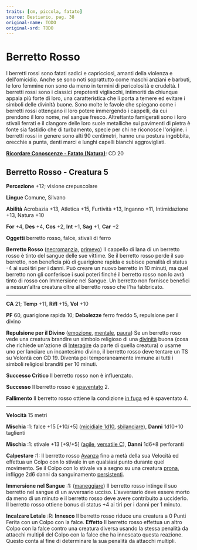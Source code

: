 ```yaml
---
traits: [cm, piccola, fatato]
source: Bestiario, pag. 38
original-name: TODO
original-srd: TODO
---
```


# Berretto Rosso

I berretti rossi sono fatati sadici e capricciosi, amanti della violenza e
dell'omicidio. Anche se sono noti soprattutto come maschi anziani e barbuti, le
loro femmine non sono da meno in termini di pericolosità e crudeltà. I berretti
rossi sono i classici prepotenti vigliacchi, intimoriti da chiunque appaia più
forte di loro, una caratteristica che li porta a temere ed evitare i simboli
delle divinità buone. Sono molte le favole che spiegano come i berretti rossi
ottengano il loro potere immergendo i cappelli, da cui prendono il loro nome,
nel sangue fresco. Altrettanto famigerati sono i loro stivali ferrati e il
clangore delle loro suole metalliche sui pavimenti di pietra è fonte sia
fastidio che di turbamento, specie per chi ne riconosce l'origine. i berretti
rossi in genere sono alti 90 centimetri, hanno una postura ingobbita, orecchie a
punta, denti marci e lunghi capelli bianchi aggrovigliati.

**[Ricordare Conoscenze - Fatato (Natura)](/azioni/abilita/ricordare-conoscenze)**:
CD 20

## Berretto Rosso - Creatura 5

**Percezione** +12; visione crepuscolare

**Lingue** Comune, Silvano

**Abilità** Acrobazia +13, Atletica +15, Furtività +13, Inganno +11,
Intimidazione +13, Natura +10

**For** +4, **Des** +4, **Cos** +2, **Int** +1, **Sag** +1, **Car** +2

**Oggetti** berretto rosso, falce, stivali di ferro

**Berretto Rosso** ([necromanzia](/tratti/necromanzia),
[primevo](/tratti/primevo)) Il cappello di lana di un berretto rosso è tinto del
sangue delle sue vittime. Se il berretto rosso perde il suo berretto, non
beneficia più di guarigione rapida e subisce penalità di status -4 ai suoi tiri
per i danni. Può creare un nuovo berretto in 10 minuti, ma quel berretto non gli
conferisce i suoi poteri finché il berretto rosso non lo avrà tinto di rosso con
Immersione nel Sangue. Un berretto non fornisce benefici a nessun'altra creatura
oltre al berretto rosso che l'ha fabbricato.

---

**CA** 21; **Temp** +11, **Rifl** +15, **Vol** +10

**PF** 60, guarigione rapida 10; **Debolezze** ferro freddo 5, repulsione per il
divino

**Repulsione per il Divino** ([emozione](/tratti/emozione),
[mentale](/tratti/mentale), [paura](/tratti/paura)) Se un berretto roso vede una
creatura brandire un simbolo religioso di una [divinità](/divinità/) buona (cosa
che richiede un'azione di [Interagire](/azioni/interagire) da parte di quella
creatura) o usarne uno per lanciare un incantesimo divino, il berretto rosso
deve tentare un TS su Volontà con CD 19. Diventa poi temporaneamente immune ai
tutti i simboli religiosi branditi per 10 minuti.

**Successo Critico** ll berretto rosso non è influenzato.

**Successo** Il berretto rosso è [spaventato](/condizioni/spaventato) 2.

**Fallimento** Il berretto rosso ottiene la condizione
[in fuga](/condizioni/in-fuga) ed è spaventato 4.

---

**Velocità** 15 metri

**Mischia** :1: falce +15 \[+10/+5] ([micidiale 1d10](/tratti/micidiale),
[sbilanciare](/tratti/sbilanciare)), **Danni** 1d10+10 taglienti

**Mischia** :1: stivale +13 \[+9/+5] ([agile](/tratti/agile),
[versatile C](/tratti/versatile)), **Danni** 1d6+8 perforanti

**Calpestare** :1: Il berretto rosso [Avanza](/azioni/avanzare) fino a metà
della sua Velocità ed effettua un Colpo con lo stivale in un qualsiasi punto
durante quel movimento. Se il Colpo con lo stivale va a segno su una creatura
[prona](/condizioni/prono), infligge 2d6 danni da sanguinamento
[persistenti](/condizioni/danno-persistente).

**Immersione nel Sangue** :1: ([maneggiare](/tratti/maneggiare)) Il berretto
rosso intinge il suo berretto nel sangue di un avversario ucciso. L'avversario
deve essere morto da meno di un minuto e il berretto rosso deve avere
contribuito a ucciderlo. Il berretto rosso ottiene bonus di status +4 ai tiri
per i danni per 1 minuto.

**Incalzare Letale** :R: **Innesco** Il berretto rosso riduce una creatura a 0
Punti Ferita con un Colpo con la falce. **Effetto** Il berretto rosso effettua
un altro Colpo con la falce contro una creatura diversa usando la stessa
penalità da attacchi multipli del Colpo con la falce che ha innescato questa
reazione. Questo conta al fine di determinare la sua penalità da attacchi
multipli.
